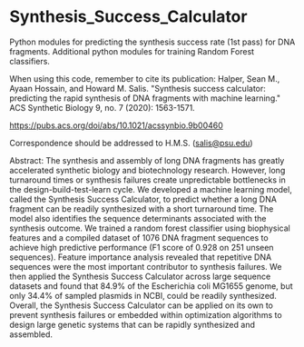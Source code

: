 # Synthesis_Success_Calculator
Python modules for predicting the synthesis success rate (1st pass) for DNA fragments. Additional python modules for training Random Forest classifiers.

When using this code, remember to cite its publication: Halper, Sean M., Ayaan Hossain, and Howard M. Salis. "Synthesis success calculator: predicting the rapid synthesis of DNA fragments with machine learning." ACS Synthetic Biology 9, no. 7 (2020): 1563-1571.

https://pubs.acs.org/doi/abs/10.1021/acssynbio.9b00460

Correspondence should be addressed to H.M.S. (salis@psu.edu)

Abstract:
The synthesis and assembly of long DNA fragments has greatly accelerated synthetic biology and biotechnology research. However, long turnaround times or synthesis failures create unpredictable bottlenecks in the design-build-test-learn cycle. We developed a machine learning model, called the Synthesis Success Calculator, to predict whether a long DNA fragment can be readily synthesized with a short turnaround time. The model also identifies the sequence determinants associated with the synthesis outcome. We trained a random forest classifier using biophysical features and a compiled dataset of 1076 DNA fragment sequences to achieve high predictive performance (F1 score of 0.928 on 251 unseen sequences). Feature importance analysis revealed that repetitive DNA sequences were the most important contributor to synthesis failures. We then applied the Synthesis Success Calculator across large sequence datasets and found that 84.9% of the Escherichia coli MG1655 genome, but only 34.4% of sampled plasmids in NCBI, could be readily synthesized. Overall, the Synthesis Success Calculator can be applied on its own to prevent synthesis failures or embedded within optimization algorithms to design large genetic systems that can be rapidly synthesized and assembled.
